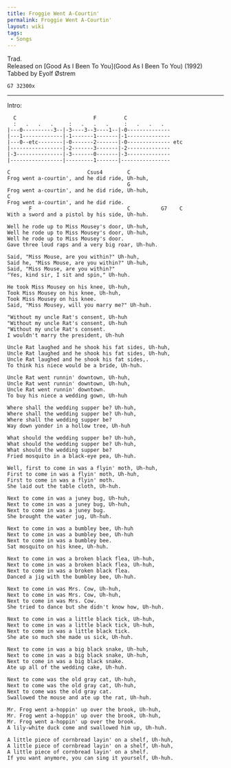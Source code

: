 ```yaml
---
title: Froggie Went A-Courtin'
permalink: Froggie Went A-Courtin'
layout: wiki
tags:
 - Songs
---
```


Trad.  
Released on [Good As I Been To You](Good As I Been To You)
(1992)  
Tabbed by Eyolf Østrem

    G7 32300x

* * * * *

Intro:

      C                         F         C
      :   .   .   .     :   .   .   .     :   .   .   .
    |---0----------3--|-3----3--3----1--|-0--------------
    |---1-------------|-1-------1-------|-1--------------
    |---0--etc--------|-0-------2-------|-0-------------- etc
    |-----------------|-2-------3-------|-2--------------
    |-3---------------|-3-------0-------|-3--------------
    |-----------------|---------1-------|----------------

    C                         Csus4        C
    Frog went a-courtin', and he did ride, Uh-huh,
                                           G
    Frog went a-courtin', and he did ride, Uh-huh,
    C
    Frog went a-courtin', and he did ride.
           F                               C          G7    C
    With a sword and a pistol by his side, Uh-huh.

    Well he rode up to Miss Mousey's door, Uh-huh,
    Well he rode up to Miss Mousey's door, Uh-huh,
    Well he rode up to Miss Mousey's door.
    Gave three loud raps and a very big roar, Uh-huh.

    Said, "Miss Mouse, are you within?" Uh-huh,
    Said he, "Miss Mouse, are you within?" Uh-huh,
    Said, "Miss Mouse, are you within?"
    "Yes, kind sir, I sit and spin," Uh-huh.

    He took Miss Mousey on his knee, Uh-huh,
    Took Miss Mousey on his knee, Uh-huh,
    Took Miss Mousey on his knee.
    Said, "Miss Mousey, will you marry me?" Uh-huh.

    "Without my uncle Rat's consent, Uh-huh
    "Without my uncle Rat's consent, Uh-huh
    "Without my uncle Rat's consent.
    I wouldn't marry the president, Uh-huh

    Uncle Rat laughed and he shook his fat sides, Uh-huh,
    Uncle Rat laughed and he shook his fat sides, Uh-huh,
    Uncle Rat laughed and he shook his fat sides,.
    To think his niece would be a bride, Uh-huh.

    Uncle Rat went runnin' downtown, Uh-huh,
    Uncle Rat went runnin' downtown, Uh-huh,
    Uncle Rat went runnin' downtown.
    To buy his niece a wedding gown, Uh-huh

    Where shall the wedding supper be? Uh-huh,
    Where shall the wedding supper be? Uh-huh,
    Where shall the wedding supper be?
    Way down yonder in a hollow tree, Uh-huh

    What should the wedding supper be? Uh-huh,
    What should the wedding supper be? Uh-huh,
    What should the wedding supper be?
    Fried mosquito in a black-eye pea, Uh-huh.

    Well, first to come in was a flyin' moth, Uh-huh,
    First to come in was a flyin' moth, Uh-huh,
    First to come in was a flyin' moth.
    She laid out the table cloth, Uh-huh.

    Next to come in was a juney bug, Uh-huh,
    Next to come in was a juney bug, Uh-huh,
    Next to come in was a juney bug.
    She brought the water jug, Uh-huh.

    Next to come in was a bumbley bee, Uh-huh
    Next to come in was a bumbley bee, Uh-huh
    Next to come in was a bumbley bee.
    Sat mosquito on his knee, Uh-huh.

    Next to come in was a broken black flea, Uh-huh,
    Next to come in was a broken black flea, Uh-huh,
    Next to come in was a broken black flea.
    Danced a jig with the bumbley bee, Uh-huh.

    Next to come in was Mrs. Cow, Uh-huh,
    Next to come in was Mrs. Cow, Uh-huh,
    Next to come in was Mrs. Cow.
    She tried to dance but she didn't know how, Uh-huh.

    Next to come in was a little black tick, Uh-huh,
    Next to come in was a little black tick, Uh-huh,
    Next to come in was a little black tick.
    She ate so much she made us sick, Uh-huh.

    Next to come in was a big black snake, Uh-huh,
    Next to come in was a big black snake, Uh-huh,
    Next to come in was a big black snake.
    Ate up all of the wedding cake, Uh-huh.

    Next to come was the old gray cat, Uh-huh,
    Next to come was the old gray cat, Uh-huh,
    Next to come was the old gray cat.
    Swallowed the mouse and ate up the rat, Uh-huh.

    Mr. Frog went a-hoppin' up over the brook, Uh-huh,
    Mr. Frog went a-hoppin' up over the brook, Uh-huh,
    Mr. Frog went a-hoppin' up over the brook.
    A lily-white duck come and swallowed him up, Uh-huh.

    A little piece of cornbread layin' on a shelf, Uh-huh,
    A little piece of cornbread layin' on a shelf, Uh-huh,
    A little piece of cornbread layin' on a shelf.
    If you want anymore, you can sing it yourself, Uh-huh.
